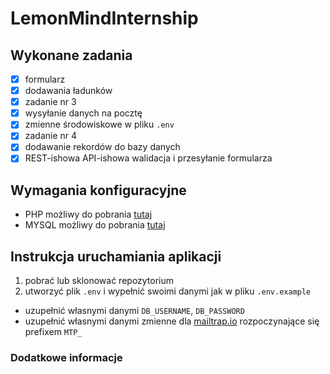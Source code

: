 # LemonMindInternship

## Wykonane zadania
- [x] formularz
- [x] dodawania ładunków
- [x] zadanie nr 3
- [x] wysyłanie danych na pocztę
- [x] zmienne środowiskowe w pliku `.env`
- [x] zadanie nr 4
- [x] dodawanie rekordów do bazy danych
- [x] REST-ishowa API-ishowa walidacja i przesyłanie formularza
 
## Wymagania konfiguracyjne
- PHP możliwy do pobrania [tutaj](https://www.php.net/downloads.php)
- MYSQL możliwy do pobrania [tutaj](https://dev.mysql.com/downloads/)

## Instrukcja uruchamiania aplikacji
1. pobrać lub sklonować repozytorium
2. utworzyć plik `.env` i wypełnić swoimi danymi jak w pliku `.env.example`
  - uzupełnić własnymi danymi `DB_USERNAME`, `DB_PASSWORD`
  - uzupełnić własnymi danymi zmienne dla [mailtrap.io](https://mailtrap.io/) rozpoczynające się prefixem `MTP_`

### Dodatkowe informacje
